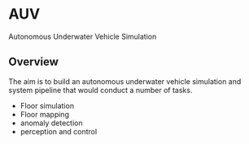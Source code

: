 # AUV
Autonomous Underwater Vehicle Simulation


## Overview
The aim is to build an autonomous underwater vehicle simulation and system pipeline that would conduct a number of tasks. 

- Floor simulation
- Floor mapping
- anomaly detection
- perception and control
